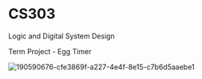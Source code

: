# CS303
Logic and Digital System Design

Term Project - Egg Timer

![190590676-cfe3869f-a227-4e4f-8e15-c7b6d5aaebe1](https://user-images.githubusercontent.com/99042047/224083766-0ed58212-d3f7-4180-a811-4c3dbfd023e5.png)


